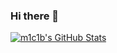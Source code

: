 ### Hi there 👋


[![**m1c1b's GitHub Stats**](https://github-readme-stats.vercel.app/api?username=m1c1b&hide_border=true&include_all_commits=true&count_private=true&theme=material-palenight&show_icons=true)](https://github.com/m1c1b)
